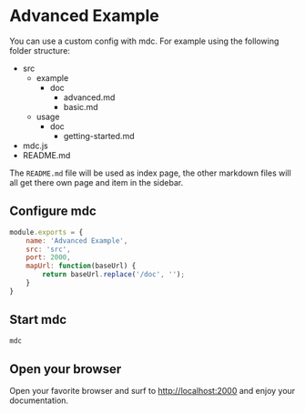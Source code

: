 # Advanced Example

You can use a custom config with mdc. For example using the following folder structure:

- src
    - example
        - doc
            - advanced.md
            - basic.md
    - usage
        - doc
            - getting-started.md
- mdc.js
- README.md

The `README.md` file will be used as index page, the other markdown files will all get there own page and item in the sidebar.

## Configure mdc

```js
module.exports = {
    name: 'Advanced Example',
    src: 'src',
    port: 2000,
    mapUrl: function(baseUrl) {
        return baseUrl.replace('/doc', '');
    }
}
```

## Start mdc

```bash
mdc
```

## Open your browser

Open your favorite browser and surf to [http://localhost:2000](http://localhost:2000) and enjoy your documentation.
